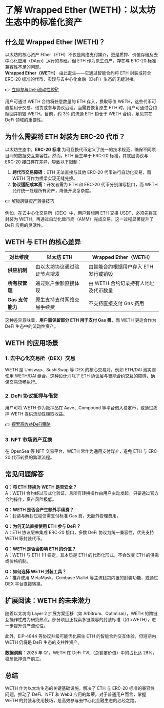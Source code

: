 # 了解 Wrapped Ether (WETH)：以太坊生态中的标准化资产  

## 什么是 Wrapped Ether (WETH)？  

以太坊的核心资产 Ether（ETH）不仅是网络支付媒介，更是质押、价值存储及去中心化应用（DApp）运行的基础。但 ETH 作为原生资产，存在与 ERC-20 标准兼容性不足的问题。  
**Wrapped Ether（WETH）** 由此诞生——它通过智能合约将 ETH 封装成符合 ERC-20 标准的代币，实现与去中心化金融（DeFi）生态的无缝对接。  

👉 [立即参与DeFi流动性挖矿](https://bit.ly/okx_welcome)  

用户可通过 WETH 合约将任意数量的 ETH 存入，换取等值 WETH，这些代币可直接用于交易、借贷或参与协议治理。当需要恢复原生 ETH 时，用户可通过合约赎回并销毁 WETH。目前，约 3% 的流通 ETH 锁仓于 WETH 合约，足见其在 DeFi 领域的重要性。  

## 为什么需要将 ETH 封装为 ERC-20 代币？  

以太坊生态中，**ERC-20 标准** 为可互换代币定义了统一的技术规范，确保不同项目间的数据交互兼容性。然而，ETH 诞生早于 ERC-20 标准，其底层协议与 ERC-20 接口存在差异，导致以下限制：  

1. **跨代币交易障碍**：ETH 无法直接与其他 ERC-20 代币进行自动化交易，而 WETH 可作为桥梁实现无缝兑换。  
2. **协议适配成本高**：开发者需为 ETH 和 ERC-20 代币分别编写接口，而 WETH 允许统一处理所有资产，降低开发复杂度。  

👉 [解锁跨链资产转换技巧](https://bit.ly/okx_welcome)  

例如，在去中心化交易所（DEX）中，用户若想用 ETH 交换 USDT，必须先将其封装为 WETH，再通过自动化做市商（AMM）完成交易。这一过程显著提升了 DeFi 应用的灵活性。  

## WETH 与 ETH 的核心差异  

| **对比维度**       | **以太坊 ETH**                          | **Wrapped Ether（WETH）**               |  
|---------------------|-----------------------------------------|------------------------------------------|  
| **供应机制**        | 由以太坊协议通过验证节点增发              | 由智能合约根据用户存入 ETH 发行或销毁      |  
| **所有权管理**      | 通过账户余额直接体现                    | 由 WETH 合约记录持有人地址及代币数量       |  
| **Gas 支付能力**    | 原生支持支付网络交易手续费              | 不支持直接支付 Gas 费用                  |  

这种差异意味着，**用户需保留部分 ETH 用于支付 Gas 费**，而 WETH 更适合作为 DeFi 生态中的流动性资产。  

## WETH 的应用场景  

### 1. **去中心化交易所（DEX）交易**  
WETH 是 Uniswap、SushiSwap 等 DEX 的核心交易对，例如 ETH/DAI 池实则使用 WETH/DAI 组合。这种设计消除了 ETH 协议层与智能合约交互的障碍，确保交易流畅执行。  

### 2. **DeFi 协议抵押与借贷**  
用户可将 WETH 作为抵押品在 Aave、Compound 等平台借入稳定币，或通过质押 WETH 提供流动性赚取收益。  

👉 [探索高收益DeFi策略](https://bit.ly/okx_welcome)  

### 3. **NFT 市场资产互换**  
在 OpenSea 等 NFT 交易平台，WETH 常作为通用支付媒介，避免 ETH 与 ERC-20 代币转换的繁琐流程。  

## 常见问题解答  

**Q：将 ETH 转换为 WETH 是否安全？**  
A：WETH 合约经过形式化验证，且所有转换操作由用户主动发起。只要通过官方合约操作，资产风险极低。  

**Q：WETH 是否会产生额外手续费？**  
A：封装与解封过程仅需支付标准 Gas 费，无额外管理费用。  

**Q：为何无法直接使用 ETH 参与 DeFi？**  
A：ETH 协议层未集成 ERC-20 接口，多数 DeFi 协议为统一兼容性，优先支持 WETH 等封装代币。  

**Q：WETH 是否会影响 ETH 的价值？**  
A：WETH 与 ETH 1:1 锚定，其本质是 ETH 的代币化形式，不会改变 ETH 的供需或价格机制。  

**Q：如何选择 WETH 封装工具？**  
A：推荐使用 MetaMask、Coinbase Wallet 等主流钱包内置的封装功能，或通过 DEX 平台直接转换。  

## 扩展阅读：WETH 的未来潜力  

随着以太坊向 Layer 2 扩展方案迁移（如 Arbitrum、Optimism），WETH 的跨链互操作性成为研究热点。部分项目正探索多链兼容的封装标准（如 xWETH），进一步提升资产流动性。  

此外，EIP-4844 等协议升级可能优化原生 ETH 的智能合约交互体验，但短期内 WETH 仍将是 DeFi 生态的支柱性资产。  

**数据洞察**：2025 年 Q1，WETH 在 DeFi TVL（总锁定价值）中的占比达 28%，稳居抵押资产前三。  

## 总结  

WETH 作为以太坊生态的关键基础设施，解决了 ETH 与 ERC-20 标准的兼容性问题，推动了 DeFi、NFT 和 Web3 应用的繁荣。对于普通用户而言，掌握 WETH 的封装与使用技巧，是高效参与去中心化金融生态的必经之路。